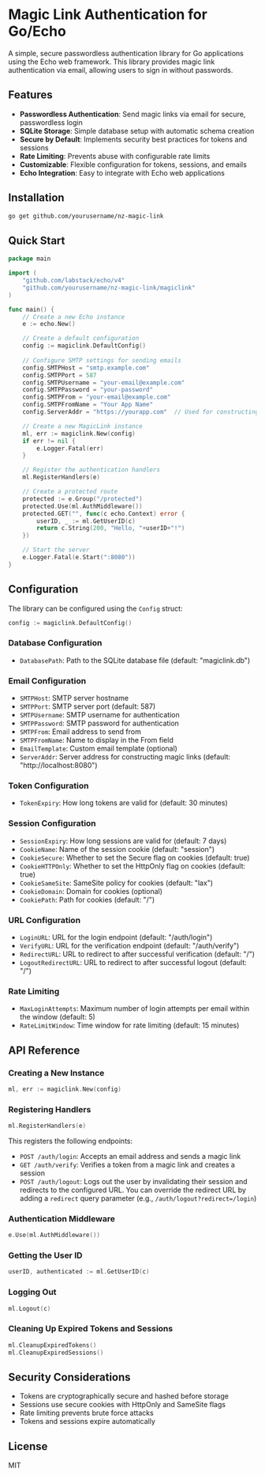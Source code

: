 # Magic Link Authentication for Go/Echo

A simple, secure passwordless authentication library for Go applications using the Echo web framework. This library provides magic link authentication via email, allowing users to sign in without passwords.

## Features

- **Passwordless Authentication**: Send magic links via email for secure, passwordless login
- **SQLite Storage**: Simple database setup with automatic schema creation
- **Secure by Default**: Implements security best practices for tokens and sessions
- **Rate Limiting**: Prevents abuse with configurable rate limits
- **Customizable**: Flexible configuration for tokens, sessions, and emails
- **Echo Integration**: Easy to integrate with Echo web applications

## Installation

```bash
go get github.com/yourusername/nz-magic-link
```

## Quick Start

```go
package main

import (
    "github.com/labstack/echo/v4"
    "github.com/yourusername/nz-magic-link/magiclink"
)

func main() {
    // Create a new Echo instance
    e := echo.New()

    // Create a default configuration
    config := magiclink.DefaultConfig()
    
    // Configure SMTP settings for sending emails
    config.SMTPHost = "smtp.example.com"
    config.SMTPPort = 587
    config.SMTPUsername = "your-email@example.com"
    config.SMTPPassword = "your-password"
    config.SMTPFrom = "your-email@example.com"
    config.SMTPFromName = "Your App Name"
    config.ServerAddr = "https://yourapp.com"  // Used for constructing magic links

    // Create a new MagicLink instance
    ml, err := magiclink.New(config)
    if err != nil {
        e.Logger.Fatal(err)
    }

    // Register the authentication handlers
    ml.RegisterHandlers(e)

    // Create a protected route
    protected := e.Group("/protected")
    protected.Use(ml.AuthMiddleware())
    protected.GET("", func(c echo.Context) error {
        userID, _ := ml.GetUserID(c)
        return c.String(200, "Hello, "+userID+"!")
    })

    // Start the server
    e.Logger.Fatal(e.Start(":8080"))
}
```

## Configuration

The library can be configured using the `Config` struct:

```go
config := magiclink.DefaultConfig()
```

### Database Configuration

- `DatabasePath`: Path to the SQLite database file (default: "magiclink.db")

### Email Configuration

- `SMTPHost`: SMTP server hostname
- `SMTPPort`: SMTP server port (default: 587)
- `SMTPUsername`: SMTP username for authentication
- `SMTPPassword`: SMTP password for authentication
- `SMTPFrom`: Email address to send from
- `SMTPFromName`: Name to display in the From field
- `EmailTemplate`: Custom email template (optional)
- `ServerAddr`: Server address for constructing magic links (default: "http://localhost:8080")

### Token Configuration

- `TokenExpiry`: How long tokens are valid for (default: 30 minutes)

### Session Configuration

- `SessionExpiry`: How long sessions are valid for (default: 7 days)
- `CookieName`: Name of the session cookie (default: "session")
- `CookieSecure`: Whether to set the Secure flag on cookies (default: true)
- `CookieHTTPOnly`: Whether to set the HttpOnly flag on cookies (default: true)
- `CookieSameSite`: SameSite policy for cookies (default: "lax")
- `CookieDomain`: Domain for cookies (optional)
- `CookiePath`: Path for cookies (default: "/")

### URL Configuration

- `LoginURL`: URL for the login endpoint (default: "/auth/login")
- `VerifyURL`: URL for the verification endpoint (default: "/auth/verify")
- `RedirectURL`: URL to redirect to after successful verification (default: "/")
- `LogoutRedirectURL`: URL to redirect to after successful logout (default: "/")

### Rate Limiting

- `MaxLoginAttempts`: Maximum number of login attempts per email within the window (default: 5)
- `RateLimitWindow`: Time window for rate limiting (default: 15 minutes)

## API Reference

### Creating a New Instance

```go
ml, err := magiclink.New(config)
```

### Registering Handlers

```go
ml.RegisterHandlers(e)
```

This registers the following endpoints:
- `POST /auth/login`: Accepts an email address and sends a magic link
- `GET /auth/verify`: Verifies a token from a magic link and creates a session
- `POST /auth/logout`: Logs out the user by invalidating their session and redirects to the configured URL. You can override the redirect URL by adding a `redirect` query parameter (e.g., `/auth/logout?redirect=/login`)

### Authentication Middleware

```go
e.Use(ml.AuthMiddleware())
```

### Getting the User ID

```go
userID, authenticated := ml.GetUserID(c)
```

### Logging Out

```go
ml.Logout(c)
```

### Cleaning Up Expired Tokens and Sessions

```go
ml.CleanupExpiredTokens()
ml.CleanupExpiredSessions()
```

## Security Considerations

- Tokens are cryptographically secure and hashed before storage
- Sessions use secure cookies with HttpOnly and SameSite flags
- Rate limiting prevents brute force attacks
- Tokens and sessions expire automatically

## License

MIT